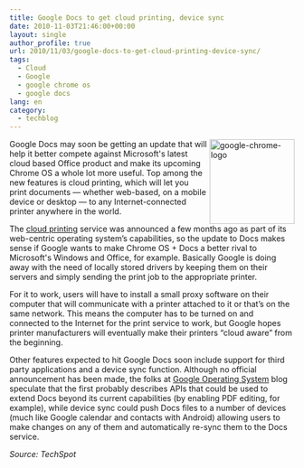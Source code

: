 ```yaml
---
title: Google Docs to get cloud printing, device sync
date: 2010-11-03T21:46:00+00:00
layout: single
author_profile: true
url: 2010/11/03/google-docs-to-get-cloud-printing-device-sync/
tags:
  - Cloud
  - Google
  - google chrome os
  - google docs
lang: en
category: 
  - techblog
---
```

[<img title="google-chrome-logo" border="0" alt="google-chrome-logo" align="right" src="http://lh6.ggpht.com/_vaUVXcmC3OI/TNHRM7jBn9I/AAAAAAAADA8/g1lzqkn7Kqs/google-chrome-logo_thumb%5B2%5D.png?imgmax=800" width="150" height="150" />](http://lh3.ggpht.com/_vaUVXcmC3OI/TNHRKL3R1zI/AAAAAAAADA4/KCljNDgb_TI/s1600-h/google-chrome-logo%5B4%5D.png)Google Docs may soon be getting an update that will help it better compete against Microsoft's latest cloud based Office product and make its upcoming Chrome OS a whole lot more useful. Top among the new features is cloud printing, which will let you print documents — whether web-based, on a mobile device or desktop — to any Internet-connected printer anywhere in the world.

The [cloud printing](http://code.google.com/apis/cloudprint/docs/overview.html) service was announced a few months ago as part of its web-centric operating system’s capabilities, so the update to Docs makes sense if Google wants to make Chrome OS + Docs a better rival to Microsoft's Windows and Office, for example. Basically Google is doing away with the need of locally stored drivers by keeping them on their servers and simply sending the print job to the appropriate printer.

For it to work, users will have to install a small proxy software on their computer that will communicate with a printer attached to it or that’s on the same network. This means the computer has to be turned on and connected to the Internet for the print service to work, but Google hopes printer manufacturers will eventually make their printers “cloud aware” from the beginning.

Other features expected to hit Google Docs soon include support for third party applications and a device sync function. Although no official announcement has been made, the folks at [Google Operating System](http://googlesystem.blogspot.com/2010/11/coming-soon-in-google-docs-third-party.html) blog speculate that the first probably describes APIs that could be used to extend Docs beyond its current capabilities (by enabling PDF editing, for example), while device sync could push Docs files to a number of devices (much like Google calendar and contacts with Android) allowing users to make changes on any of them and automatically re-sync them to the Docs service.

_Source: TechSpot_